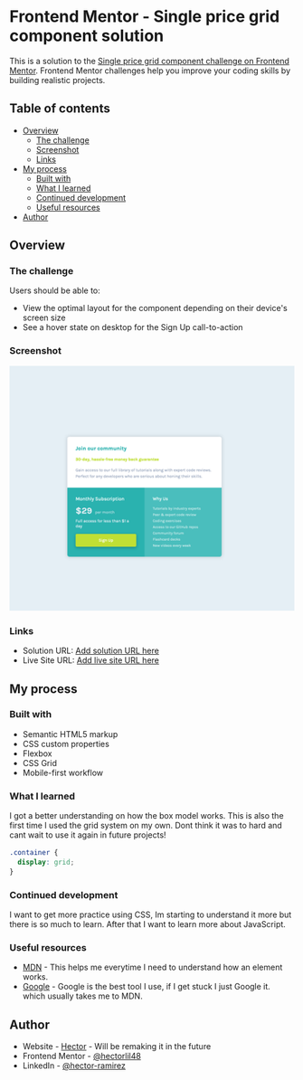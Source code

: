 # Frontend Mentor - Single price grid component solution

This is a solution to the [Single price grid component challenge on Frontend Mentor](https://www.frontendmentor.io/challenges/single-price-grid-component-5ce41129d0ff452fec5abbbc). Frontend Mentor challenges help you improve your coding skills by building realistic projects. 

## Table of contents

- [Overview](#overview)
  - [The challenge](#the-challenge)
  - [Screenshot](#screenshot)
  - [Links](#links)
- [My process](#my-process)
  - [Built with](#built-with)
  - [What I learned](#what-i-learned)
  - [Continued development](#continued-development)
  - [Useful resources](#useful-resources)
- [Author](#author)


## Overview

### The challenge

Users should be able to:

- View the optimal layout for the component depending on their device's screen size
- See a hover state on desktop for the Sign Up call-to-action

### Screenshot

![](./images/Screenshot%202022-08-26%20at%2007-39-35%20Single%20Price%20Grid%20Component%202.png)


### Links

- Solution URL: [Add solution URL here](https://your-solution-url.com)
- Live Site URL: [Add live site URL here](https://your-live-site-url.com)

## My process

### Built with

- Semantic HTML5 markup
- CSS custom properties
- Flexbox
- CSS Grid
- Mobile-first workflow


### What I learned

I got a better understanding on how the box model works. This is also the first time I used the grid system on my own. Dont think it was to hard and cant wait to use it again in future projects!

```css
.container {
  display: grid;
}
```

### Continued development

I want to get more practice using CSS, Im starting to understand it more but there is so much to learn. After that I want to learn more about JavaScript.


### Useful resources

- [MDN](https://developer.mozilla.org/en-US/) - This helps me everytime I need to understand how an element works.
- [Google](https://www.google.com/) - Google is the best tool I use, if I get stuck I just Google it. which usually takes me to MDN.


## Author

- Website - [Hector](https://hectoramirez.com/) - Will be remaking it in the future
- Frontend Mentor - [@hectorlil48](https://www.frontendmentor.io/profile/hectorlil48)
- LinkedIn - [@hector-ramirez](https://www.linkedin.com/in/hector-ramirez-6a6509170?lipi=urn%3Ali%3Apage%3Ad_flagship3_profile_view_base_contact_details%3BH9oVwgEURUWyyu4akCWZCA%3D%3D)
